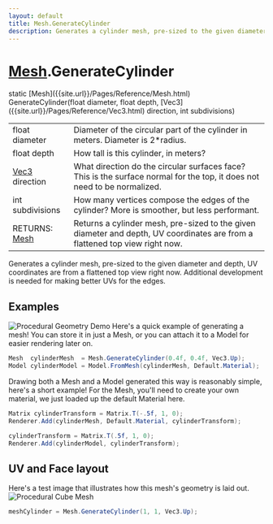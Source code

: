 ```yaml
---
layout: default
title: Mesh.GenerateCylinder
description: Generates a cylinder mesh, pre-sized to the given diameter and depth, UV coordinates are from a flattened top view right now. Additional development is needed for making better UVs for the edges.
---
```

# [Mesh]({{site.url}}/Pages/Reference/Mesh.html).GenerateCylinder

<div class='signature' markdown='1'>
static [Mesh]({{site.url}}/Pages/Reference/Mesh.html) GenerateCylinder(float diameter, float depth, [Vec3]({{site.url}}/Pages/Reference/Vec3.html) direction, int subdivisions)
</div>

|  |  |
|--|--|
|float diameter|Diameter of the circular part of the             cylinder in meters. Diameter is 2*radius.|
|float depth|How tall is this cylinder, in meters?|
|[Vec3]({{site.url}}/Pages/Reference/Vec3.html) direction|What direction do the circular surfaces              face? This is the surface normal for the top, it does not need to             be normalized.|
|int subdivisions|How many vertices compose the edges of             the cylinder? More is smoother, but less performant.|
|RETURNS: [Mesh]({{site.url}}/Pages/Reference/Mesh.html)|Returns a cylinder mesh, pre-sized to the given diameter and depth, UV coordinates are from a flattened top view right now.|

Generates a cylinder mesh, pre-sized to the given
diameter and depth, UV coordinates are from a flattened top view
right now. Additional development is needed for making better UVs
for the edges.




## Examples

![Procedural Geometry Demo]({{site.url}}/img/screenshots/ProceduralGeometry.jpg)
Here's a quick example of generating a mesh! You can store it in just a
Mesh, or you can attach it to a Model for easier rendering later on.
```csharp
Mesh  cylinderMesh  = Mesh.GenerateCylinder(0.4f, 0.4f, Vec3.Up);
Model cylinderModel = Model.FromMesh(cylinderMesh, Default.Material);
```
Drawing both a Mesh and a Model generated this way is reasonably simple,
here's a short example! For the Mesh, you'll need to create your own material,
we just loaded up the default Material here.
```csharp
Matrix cylinderTransform = Matrix.T(-.5f, 1, 0);
Renderer.Add(cylinderMesh, Default.Material, cylinderTransform);

cylinderTransform = Matrix.T(.5f, 1, 0);
Renderer.Add(cylinderModel, cylinderTransform);
```
## UV and Face layout
Here's a test image that illustrates how this mesh's geometry is
laid out.
![Procedural Cube Mesh]({{site.screen_url}}/ProcGeoCylinder.jpg)
```csharp
meshCylinder = Mesh.GenerateCylinder(1, 1, Vec3.Up);
```

